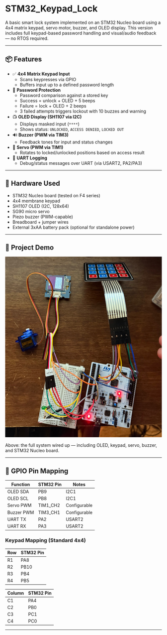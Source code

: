 # STM32_Keypad_Lock

A basic smart lock system implemented on an STM32 Nucleo board using a 4x4 matrix keypad, servo motor, buzzer, and OLED display. This version includes full keypad-based password handling and visual/audio feedback — no RTOS required.

---

## 📦 Features

- ✅ **4x4 Matrix Keypad Input**
  - Scans keypresses via GPIO
  - Buffers input up to a defined password length
- 🔐 **Password Protection**
  - Password comparison against a stored key
  - Success = unlock + OLED + 5 beeps
  - Failure = lock + OLED + 2 beeps
  - 3 failed attempts triggers lockout with 10 buzzes and warning
- 📺 **OLED Display (SH1107 via I2C)**
  - Displays masked input (`****`)
  - Shows status: `UNLOCKED`, `ACCESS DENIED`, `LOCKED OUT`
- 🔊 **Buzzer (PWM via TIM3)**
  - Feedback tones for input and status changes
- 🔁 **Servo (PWM via TIM1)**
  - Rotates to locked/unlocked positions based on access result
- 💬 **UART Logging**
  - Debug/status messages over UART (via USART2, PA2/PA3)

---

## 🧰 Hardware Used

- STM32 Nucleo board (tested on F4 series)
- 4x4 membrane keypad
- SH1107 OLED (I2C, 128x64)
- SG90 micro servo
- Piezo buzzer (PWM-capable)
- Breadboard + jumper wires
- External 3xAA battery pack (optional for standalone power)

---

## 📸 Project Demo

![STM32 Smart Lock Setup](IMG_9152.jpeg)

Above: the full system wired up — including OLED, keypad, servo, buzzer, and STM32 Nucleo board.

---


## 🔌 GPIO Pin Mapping

| Function   | STM32 Pin | Notes                      |
|------------|-----------|----------------------------|
| OLED SDA   | PB9       | I2C1                       |
| OLED SCL   | PB8       | I2C1                       |
| Servo PWM  | TIM1_CH2  | Configurable               |
| Buzzer PWM | TIM3_CH1  | Configurable               |
| UART TX    | PA2       | USART2                     |
| UART RX    | PA3       | USART2                     |

### Keypad Mapping (Standard 4x4)

| Row | STM32 Pin |
|------|-----------|
| R1   | PA8       |
| R2   | PB10      |
| R3   | PB4       |
| R4   | PB5       |

| Column | STM32 Pin |
|--------|-----------|
| C1     | PA4       |
| C2     | PB0       |
| C3     | PC1       |
| C4     | PC0       |

---